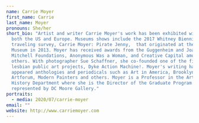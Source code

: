 ```yaml
---
name: Carrie Moyer
first_name: Carrie
last_name: Moyer
pronouns: She/her
short_bio: "Artist and writer Carrie Moyer's work has been exhibited widely, in
  both the US and Europe. Museums shows include the 2017 Whitney Biennial, and a
  traveling survey, Carrie Moyer: Pirate Jenny,  that originated at the Tang
  Museum in 2013. Moyer has received awards from the Guggenheim and Joan
  Mitchell Foundations, Anonymous Was a Woman, and Creative Capital among
  others. With photographer Sue Schaffner, she co-founded one of the first
  lesbian public art projects, Dyke Action Machine!. Moyer's writing has
  appeared anthologies and periodicals such as Art in America, Brooklyn Rail,
  Artforum, Modern Painters and others. Moyer is a Professor in the Art and Art
  History Department where she is the Director of the Graduate Program. Moyer is
  represented by DC Moore Gallery."
portraits:
  - media: 2020/07/carrie-moyer
email: ""
website: http://www.carriemoyer.com
---
```

